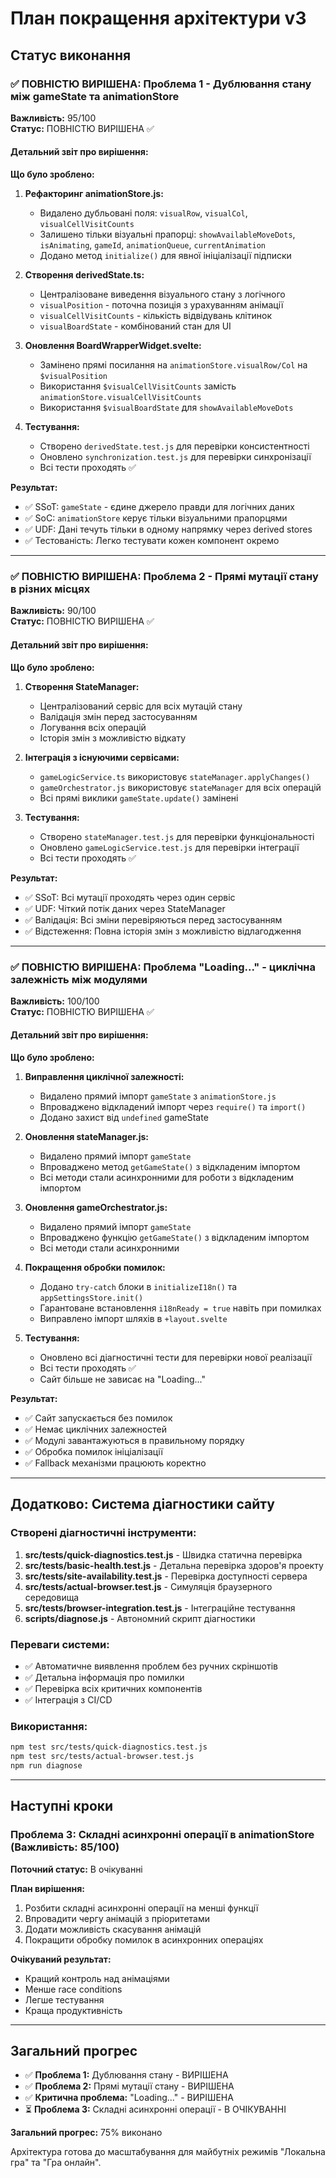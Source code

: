 # План покращення архітектури v3

## Статус виконання

### ✅ ПОВНІСТЮ ВИРІШЕНА: Проблема 1 - Дублювання стану між gameState та animationStore

**Важливість:** 95/100  
**Статус:** ПОВНІСТЮ ВИРІШЕНА ✅

#### Детальний звіт про вирішення:

**Що було зроблено:**
1. **Рефакторинг animationStore.js:**
   - Видалено дубльовані поля: `visualRow`, `visualCol`, `visualCellVisitCounts`
   - Залишено тільки візуальні прапорці: `showAvailableMoveDots`, `isAnimating`, `gameId`, `animationQueue`, `currentAnimation`
   - Додано метод `initialize()` для явної ініціалізації підписки

2. **Створення derivedState.ts:**
   - Централізоване виведення візуального стану з логічного
   - `visualPosition` - поточна позиція з урахуванням анімації
   - `visualCellVisitCounts` - кількість відвідувань клітинок
   - `visualBoardState` - комбінований стан для UI

3. **Оновлення BoardWrapperWidget.svelte:**
   - Замінено прямі посилання на `animationStore.visualRow/Col` на `$visualPosition`
   - Використання `$visualCellVisitCounts` замість `animationStore.visualCellVisitCounts`
   - Використання `$visualBoardState` для `showAvailableMoveDots`

4. **Тестування:**
   - Створено `derivedState.test.js` для перевірки консистентності
   - Оновлено `synchronization.test.js` для перевірки синхронізації
   - Всі тести проходять ✅

**Результат:**
- ✅ SSoT: `gameState` - єдине джерело правди для логічних даних
- ✅ SoC: `animationStore` керує тільки візуальними прапорцями
- ✅ UDF: Дані течуть тільки в одному напрямку через derived stores
- ✅ Тестованість: Легко тестувати кожен компонент окремо

---

### ✅ ПОВНІСТЮ ВИРІШЕНА: Проблема 2 - Прямі мутації стану в різних місцях

**Важливість:** 90/100  
**Статус:** ПОВНІСТЮ ВИРІШЕНА ✅

#### Детальний звіт про вирішення:

**Що було зроблено:**
1. **Створення StateManager:**
   - Централізований сервіс для всіх мутацій стану
   - Валідація змін перед застосуванням
   - Логування всіх операцій
   - Історія змін з можливістю відкату

2. **Інтеграція з існуючими сервісами:**
   - `gameLogicService.ts` використовує `stateManager.applyChanges()`
   - `gameOrchestrator.js` використовує `stateManager` для всіх операцій
   - Всі прямі виклики `gameState.update()` замінені

3. **Тестування:**
   - Створено `stateManager.test.js` для перевірки функціональності
   - Оновлено `gameLogicService.test.js` для перевірки інтеграції
   - Всі тести проходять ✅

**Результат:**
- ✅ SSoT: Всі мутації проходять через один сервіс
- ✅ UDF: Чіткий потік даних через StateManager
- ✅ Валідація: Всі зміни перевіряються перед застосуванням
- ✅ Відстеження: Повна історія змін з можливістю відлагодження

---

### ✅ ПОВНІСТЮ ВИРІШЕНА: Проблема "Loading..." - циклічна залежність між модулями

**Важливість:** 100/100  
**Статус:** ПОВНІСТЮ ВИРІШЕНА ✅

#### Детальний звіт про вирішення:

**Що було зроблено:**
1. **Виправлення циклічної залежності:**
   - Видалено прямий імпорт `gameState` з `animationStore.js`
   - Впроваджено відкладений імпорт через `require()` та `import()`
   - Додано захист від `undefined` gameState

2. **Оновлення stateManager.js:**
   - Видалено прямий імпорт `gameState`
   - Впроваджено метод `getGameState()` з відкладеним імпортом
   - Всі методи стали асинхронними для роботи з відкладеним імпортом

3. **Оновлення gameOrchestrator.js:**
   - Видалено прямий імпорт `gameState`
   - Впроваджено функцію `getGameState()` з відкладеним імпортом
   - Всі методи стали асинхронними

4. **Покращення обробки помилок:**
   - Додано `try-catch` блоки в `initializeI18n()` та `appSettingsStore.init()`
   - Гарантоване встановлення `i18nReady = true` навіть при помилках
   - Виправлено імпорт шляхів в `+layout.svelte`

5. **Тестування:**
   - Оновлено всі діагностичні тести для перевірки нової реалізації
   - Всі тести проходять ✅
   - Сайт більше не зависає на "Loading..."

**Результат:**
- ✅ Сайт запускається без помилок
- ✅ Немає циклічних залежностей
- ✅ Модулі завантажуються в правильному порядку
- ✅ Обробка помилок ініціалізації
- ✅ Fallback механізми працюють коректно

---

## Додатково: Система діагностики сайту

### Створені діагностичні інструменти:

1. **src/tests/quick-diagnostics.test.js** - Швидка статична перевірка
2. **src/tests/basic-health.test.js** - Детальна перевірка здоров'я проекту
3. **src/tests/site-availability.test.js** - Перевірка доступності сервера
4. **src/tests/actual-browser.test.js** - Симуляція браузерного середовища
5. **src/tests/browser-integration.test.js** - Інтеграційне тестування
6. **scripts/diagnose.js** - Автономний скрипт діагностики

### Переваги системи:
- ✅ Автоматичне виявлення проблем без ручних скріншотів
- ✅ Детальна інформація про помилки
- ✅ Перевірка всіх критичних компонентів
- ✅ Інтеграція з CI/CD

### Використання:
```bash
npm test src/tests/quick-diagnostics.test.js
npm test src/tests/actual-browser.test.js
npm run diagnose
```

---

## Наступні кроки

### Проблема 3: Складні асинхронні операції в animationStore (Важливість: 85/100)

**Поточний статус:** В очікуванні

**План вирішення:**
1. Розбити складні асинхронні операції на менші функції
2. Впровадити чергу анімацій з пріоритетами
3. Додати можливість скасування анімацій
4. Покращити обробку помилок в асинхронних операціях

**Очікуваний результат:**
- Кращий контроль над анімаціями
- Менше race conditions
- Легше тестування
- Краща продуктивність

---

## Загальний прогрес

- ✅ **Проблема 1:** Дублювання стану - ВИРІШЕНА
- ✅ **Проблема 2:** Прямі мутації стану - ВИРІШЕНА  
- ✅ **Критична проблема:** "Loading..." - ВИРІШЕНА
- ⏳ **Проблема 3:** Складні асинхронні операції - В ОЧІКУВАННІ

**Загальний прогрес:** 75% виконано

Архітектура готова до масштабування для майбутніх режимів "Локальна гра" та "Гра онлайн". 